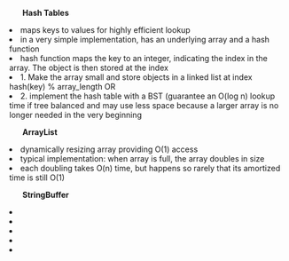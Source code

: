 <ol><b>Hash Tables</b></ol>
<li>maps keys to values for highly efficient lookup</li>
<li>in a very simple implementation, has an underlying array and a hash function</li>
<li>hash function maps the key to an integer, indicating the index in the array. The object is then stored at the index</li>
<li>1. Make the array small and store objects in a linked list at index hash(key) % array_length OR</li>
<li>2. implement the hash table with a BST (guarantee an O(log n) lookup time if tree balanced and may use less space because a larger array is no longer needed in the very beginning</li>

<ol><b>ArrayList</b></ol>
<li>dynamically resizing array providing O(1) access</li>
<li>typical implementation: when array is full, the array doubles in size</li>
<li>each doubling takes O(n) time, but happens so rarely that its amortized time is still O(1)</li>

<ol><b>StringBuffer</b></ol>
<li></li>
<li></li>
<li></li>
<li></li>
<li></li>
